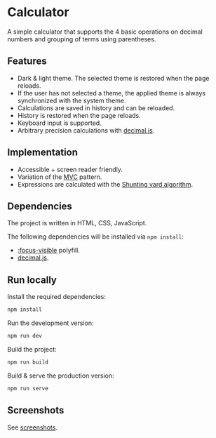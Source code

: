 # Calculator

A simple calculator that supports the 4 basic operations on decimal numbers and grouping of terms using parentheses.

## Features

* Dark & light theme. The selected theme is restored when the page reloads.
* If the user has not selected a theme, the applied theme is always synchronized with the system theme.
* Calculations are saved in history and can be reloaded.
* History is restored when the page reloads.
* Keyboard input is supported.
* Arbitrary precision calculations with [decimal.js](https://github.com/MikeMcl/decimal.js).

## Implementation

* Accessible + screen reader friendly.
* Variation of the [MVC](https://en.wikipedia.org/wiki/Model%E2%80%93view%E2%80%93controller) pattern.
* Expressions are calculated with the [Shunting yard algorithm](https://en.wikipedia.org/wiki/Shunting_yard_algorithm).

## Dependencies

The project is written in HTML, CSS, JavaScript.

The following dependencies will be installed via `npm install`:

* [:focus-visible](https://github.com/WICG/focus-visible) polyfill.
* [decimal.js](https://github.com/MikeMcl/decimal.js).

## Run locally

Install the required dependencies:

```bash
npm install
```

Run the development version:

```bash
npm run dev
```

Build the project:

```bash
npm run build
```

Build & serve the production version:

```bash
npm run serve
```

## Screenshots

See [screenshots](screenshots/).
